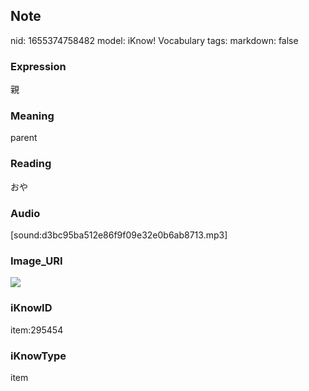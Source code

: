 ## Note
nid: 1655374758482
model: iKnow! Vocabulary
tags: 
markdown: false

### Expression
親

### Meaning
parent

### Reading
おや

### Audio
[sound:d3bc95ba512e86f9f09e32e0b6ab8713.mp3]

### Image_URI
<img src="a4d6ce6c2b7c9c530dd51d4a3f38b904.jpg">

### iKnowID
item:295454

### iKnowType
item
